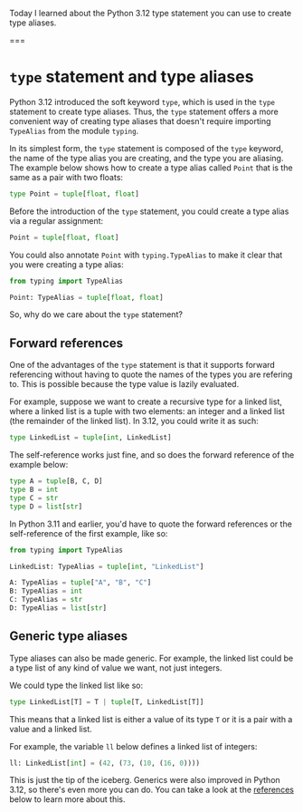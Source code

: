 Today I learned about the Python 3.12 type statement you can use to create type aliases.

===


# `type` statement and type aliases

Python 3.12 introduced the soft keyword `type`, which is used in the `type` statement to create type aliases.
Thus, the `type` statement offers a more convenient way of creating type aliases that doesn't require importing `TypeAlias` from the module `typing`.

In its simplest form, the `type` statement is composed of the `type` keyword, the name of the type alias you are creating, and the type you are aliasing.
The example below shows how to create a type alias called `Point` that is the same as a pair with two floats:

```py
type Point = tuple[float, float]
```

Before the introduction of the `type` statement, you could create a type alias via a regular assignment:

```py
Point = tuple[float, float]
```

You could also annotate `Point` with `typing.TypeAlias` to make it clear that you were creating a type alias:

```py
from typing import TypeAlias

Point: TypeAlias = tuple[float, float]
```

So, why do we care about the `type` statement?


## Forward references

One of the advantages of the `type` statement is that it supports forward referencing without having to quote the names of the types you are refering to.
This is possible because the type value is lazily evaluated.

For example, suppose we want to create a recursive type for a linked list, where a linked list is a tuple with two elements: an integer and a linked list (the remainder of the linked list).
In 3.12, you could write it as such:

```py
type LinkedList = tuple[int, LinkedList]
```

The self-reference works just fine, and so does the forward reference of the example below:

```py
type A = tuple[B, C, D]
type B = int
type C = str
type D = list[str]
```

In Python 3.11 and earlier, you'd have to quote the forward references or the self-reference of the first example, like so:

```py
from typing import TypeAlias

LinkedList: TypeAlias = tuple[int, "LinkedList"]

A: TypeAlias = tuple["A", "B", "C"]
B: TypeAlias = int
C: TypeAlias = str
D: TypeAlias = list[str]
```


## Generic type aliases

Type aliases can also be made generic.
For example, the linked list could be a type list of any kind of value we want, not just integers.

We could type the linked list like so:

```py
type LinkedList[T] = T | tuple[T, LinkedList[T]]
```

This means that a linked list is either a value of its type `T` or it is a pair with a value and a linked list.

For example, the variable `ll` below defines a linked list of integers:

```py
ll: LinkedList[int] = (42, (73, (10, (16, 0))))
```

This is just the tip of the iceberg.
Generics were also improved in Python 3.12, so there's even more you can do.
You can take a look at the [references](#references) below to learn more about this.
